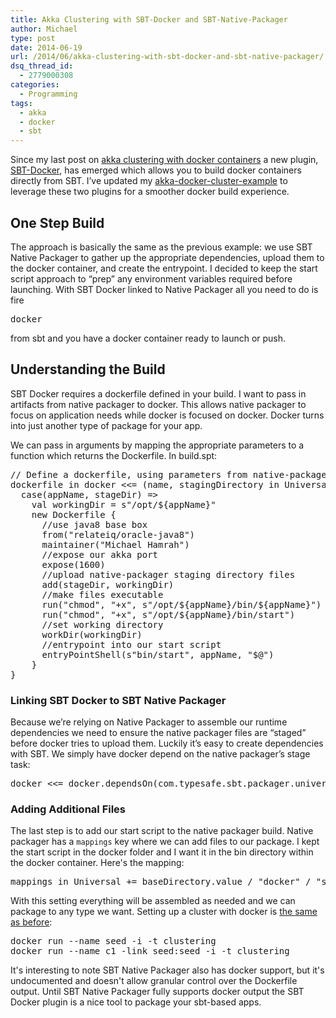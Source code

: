 ```yaml
---
title: Akka Clustering with SBT-Docker and SBT-Native-Packager
author: Michael
type: post
date: 2014-06-19
url: /2014/06/akka-clustering-with-sbt-docker-and-sbt-native-packager/
dsq_thread_id:
  - 2779000308
categories:
  - Programming
tags:
  - akka
  - docker
  - sbt
---
```

Since my last post on [akka clustering with docker containers][1] a new plugin, [SBT-Docker][2], has emerged which allows you to build docker containers directly from SBT. I&#8217;ve updated my [akka-docker-cluster-example][3] to leverage these two plugins for a smoother docker build experience.

## One Step Build

The approach is basically the same as the previous example: we use SBT Native Packager to gather up the appropriate dependencies, upload them to the docker container, and create the entrypoint. I decided to keep the start script approach to &#8220;prep&#8221; any environment variables required before launching. With SBT Docker linked to Native Packager all you need to do is fire

<pre class="brush: plain; title: ; notranslate" title="">docker
</pre>

from sbt and you have a docker container ready to launch or push.

## Understanding the Build

SBT Docker requires a dockerfile defined in your build. I want to pass in artifacts from native packager to docker. This allows native packager to focus on application needs while docker is focused on docker. Docker turns into just another type of package for your app.

We can pass in arguments by mapping the appropriate parameters to a function which returns the Dockerfile. In build.spt:

<pre class="syntax scala">// Define a dockerfile, using parameters from native-packager
dockerfile in docker &lt;&lt;= (name, stagingDirectory in Universal) map {
  case(appName, stageDir) =>
    val workingDir = s"/opt/${appName}"
    new Dockerfile {
      //use java8 base box
      from("relateiq/oracle-java8")
      maintainer("Michael Hamrah")
      //expose our akka port
      expose(1600)
      //upload native-packager staging directory files
      add(stageDir, workingDir)
      //make files executable
      run("chmod", "+x", s"/opt/${appName}/bin/${appName}")
      run("chmod", "+x", s"/opt/${appName}/bin/start")
      //set working directory
      workDir(workingDir)
      //entrypoint into our start script
      entryPointShell(s"bin/start", appName, "$@")
    }
}
</pre>

### Linking SBT Docker to SBT Native Packager

Because we&#8217;re relying on Native Packager to assemble our runtime dependencies we need to ensure the native packager files are &#8220;staged&#8221; before docker tries to upload them. Luckily it&#8217;s easy to create dependencies with SBT. We simply have docker depend on the native packager&#8217;s stage task:

<pre class="syntax scala">docker &lt;&lt;= docker.dependsOn(com.typesafe.sbt.packager.universal.Keys.stage.in(Compile))
</pre>

### Adding Additional Files

The last step is to add our start script to the native packager build. Native packager has a `mappings` key where we can add files to our package. I kept the start script in the docker folder and I want it in the bin directory within the docker container. Here's the mapping:

<pre class="syntax scala">mappings in Universal += baseDirectory.value / "docker" / "start" -> "bin/start"
</pre>

With this setting everything will be assembled as needed and we can package to any type we want. Setting up a cluster with docker is [the same as before][1]:

<pre class="syntax bash">docker run --name seed -i -t clustering
docker run --name c1 -link seed:seed -i -t clustering
</pre>

It's interesting to note SBT Native Packager also has docker support, but it's undocumented and doesn't allow granular control over the Dockerfile output. Until SBT Native Packager fully supports docker output the SBT Docker plugin is a nice tool to package your sbt-based apps.

 [1]: http://blog.michaelhamrah.com/2014/03/running-an-akka-cluster-with-docker-containers/
 [2]: https://github.com/marcuslonnberg/sbt-docker
 [3]: https://github.com/mhamrah/akka-docker-cluster-example

